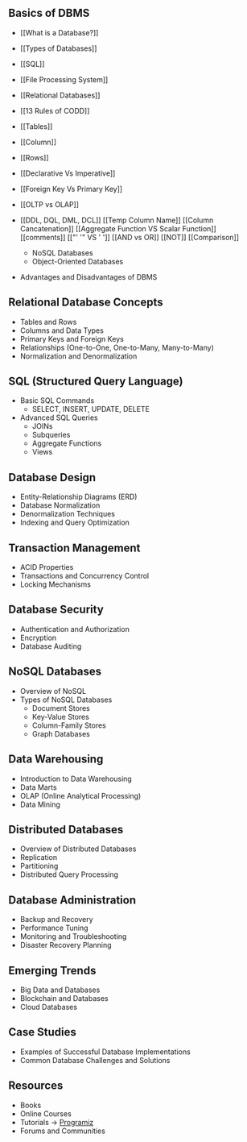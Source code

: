 
## Basics of DBMS
- [[What is a Database?]]
- [[Types of Databases]]
- [[SQL]]
- [[File Processing System]]
- [[Relational Databases]]
- [[13 Rules of CODD]]
- [[Tables]]
- [[Column]]
- [[Rows]]
- [[Declarative Vs Imperative]]
- [[Foreign Key Vs Primary Key]]
-  [[OLTP vs OLAP]]
- [[DDL, DQL,  DML,  DCL]]
 [[Temp Column Name]]
 [[Column Cancatenation]]
 [[Aggregate Function VS Scalar Function]]
 [[comments]]
 [["' '" VS ' ']]
 [[AND vs OR]]
 [[NOT]]
 [[Comparison]]
 
  
  - NoSQL Databases
  - Object-Oriented Databases
- Advantages and Disadvantages of DBMS

## Relational Database Concepts
- Tables and Rows
- Columns and Data Types
- Primary Keys and Foreign Keys
- Relationships (One-to-One, One-to-Many, Many-to-Many)
- Normalization and Denormalization

## SQL (Structured Query Language)
- Basic SQL Commands
  - SELECT, INSERT, UPDATE, DELETE
- Advanced SQL Queries
  - JOINs
  - Subqueries
  - Aggregate Functions
  - Views

## Database Design
- Entity-Relationship Diagrams (ERD)
- Database Normalization
- Denormalization Techniques
- Indexing and Query Optimization

## Transaction Management
- ACID Properties
- Transactions and Concurrency Control
- Locking Mechanisms

## Database Security
- Authentication and Authorization
- Encryption
- Database Auditing

## NoSQL Databases
- Overview of NoSQL
- Types of NoSQL Databases
  - Document Stores
  - Key-Value Stores
  - Column-Family Stores
  - Graph Databases

## Data Warehousing
- Introduction to Data Warehousing
- Data Marts
- OLAP (Online Analytical Processing)
- Data Mining

## Distributed Databases
- Overview of Distributed Databases
- Replication
- Partitioning
- Distributed Query Processing

## Database Administration
- Backup and Recovery
- Performance Tuning
- Monitoring and Troubleshooting
- Disaster Recovery Planning

## Emerging Trends
- Big Data and Databases
- Blockchain and Databases
- Cloud Databases

## Case Studies
- Examples of Successful Database Implementations
- Common Database Challenges and Solutions

## Resources
- Books
- Online Courses
- Tutorials ->  [Programiz](https://app.programiz.pro/course/sql-basics/getting-started?page=1)
- Forums and Communities






